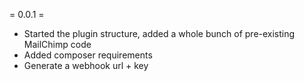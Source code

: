 = 0.0.1 =
* Started the plugin structure, added a whole bunch of pre-existing MailChimp code
* Added composer requirements
* Generate a webhook url + key
